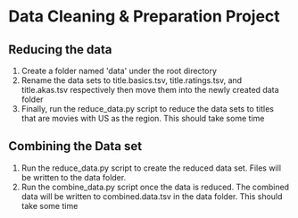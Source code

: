 # Data Cleaning & Preparation Project

## Reducing the data
1. Create a folder named 'data' under the root directory
2. Rename the data sets to title.basics.tsv, title.ratings.tsv, and title.akas.tsv respectively
then move them into the newly created data folder
3. Finally, run the reduce_data.py script to reduce the data sets to titles that are movies with US as the region.
This should take some time

## Combining the Data set
1. Run the reduce_data.py script to create the reduced data set. Files will be written to the data folder.
2. Run the combine_data.py script once the data is reduced. The combined data will be written to combined.data.tsv 
in the data folder. This should take some time